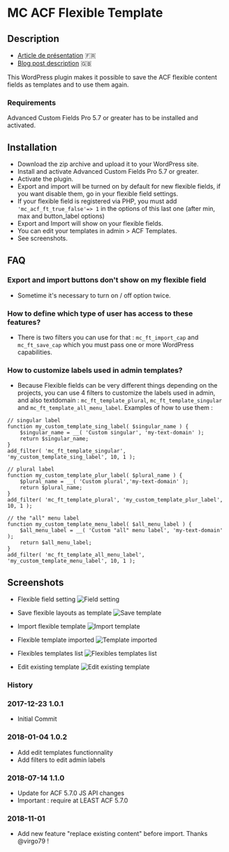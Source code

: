 # MC ACF Flexible Template

## Description 

* [Article de présentation](https://mariecomet.fr/2018/01/04/gerez-flexibles-acf-librairie-modeles/) 🇫🇷
* [Blog post description](https://mariecomet.fr/2018/01/04/gerez-flexibles-acf-librairie-modeles/#english) 🇬🇧

This WordPress plugin makes it possible to save the ACF flexible content fields as templates and to use them again.

### Requirements

Advanced Custom Fields Pro 5.7 or greater has to be installed and activated. 


## Installation 

* Download the zip archive and upload it to your WordPress site.
* Install and activate Advanced Custom Fields Pro 5.7 or greater. 
* Activate the plugin.
* Export and import will be turned on by default for new flexible fields, if you want disable them, go in your flexible field settings.
* If your flexible field is registered via PHP, you must add `'mc_acf_ft_true_false'=> 1` in the options of this last one (after min, max and button_label options)
* Export and Import will show on your flexible fields.
* You can edit your templates in admin > ACF Templates.
* See screenshots.

## FAQ

### Export and import buttons don't show on my flexible field

* Sometime it's necessary to turn on / off option twice.

### How to define which type of user has access to these features?

* There is two filters you can use for that :
`mc_ft_import_cap` and `mc_ft_save_cap` which you must pass one or more WordPress capabilities.

### How to customize labels used in admin templates?

* Because Flexible fields can be very different things depending on the projects, you can use 4 filters to customize the labels used in admin, and also textdomain :
`mc_ft_template_plural`, `mc_ft_template_singular` and `mc_ft_template_all_menu_label`.
Examples of how to use them :
```
// singular label
function my_custom_template_sing_label( $singular_name ) {
    $singular_name = __( 'Custom singular', 'my-text-domain' );
    return $singular_name;
}
add_filter( 'mc_ft_template_singular', 'my_custom_template_sing_label', 10, 1 );

// plural label
function my_custom_template_plur_label( $plural_name ) {
    $plural_name = __( 'Custom plural','my-text-domain' );
    return $plural_name;
}
add_filter( 'mc_ft_template_plural', 'my_custom_template_plur_label', 10, 1 );

// the "all" menu label
function my_custom_template_menu_label( $all_menu_label ) {
    $all_menu_label = __( 'Custom "all" menu label', 'my-text-domain' );
    return $all_menu_label;
}
add_filter( 'mc_ft_template_all_menu_label', 'my_custom_template_menu_label', 10, 1 );
```

## Screenshots

* Flexible field setting
![Field setting](https://github.com/MarieComet/MC-ACF-Flexible-Template/blob/master/screenshots/screenshot-1.png "Field setting")

* Save flexible layouts as template
![Save template](https://github.com/MarieComet/MC-ACF-Flexible-Template/blob/master/screenshots/screenshot-2.png "Save template")

* Import flexible template
![Import template](https://github.com/MarieComet/MC-ACF-Flexible-Template/blob/master/screenshots/screenshot-3-1.png "Import template")

* Flexible template imported
![Template imported](https://github.com/MarieComet/MC-ACF-Flexible-Template/blob/master/screenshots/screenshot-3-2.png "Template imported")

* Flexibles templates list
![Flexibles templates list](https://github.com/MarieComet/MC-ACF-Flexible-Template/blob/master/screenshots/screenshot-4.png "Flexibles templates list")

* Edit existing template
![Edit existing template](https://github.com/MarieComet/MC-ACF-Flexible-Template/blob/master/screenshots/screenshot-5.png "Edit existing template")

### History

### 2017-12-23 1.0.1
* Initial Commit

### 2018-01-04 1.0.2
* Add edit templates functionnality
* Add filters to edit admin labels

### 2018-07-14 1.1.0
* Update for ACF 5.7.0 JS API changes
* Important : require at LEAST ACF 5.7.0

### 2018-11-01
* Add new feature "replace existing content" before import. Thanks @virgo79 !